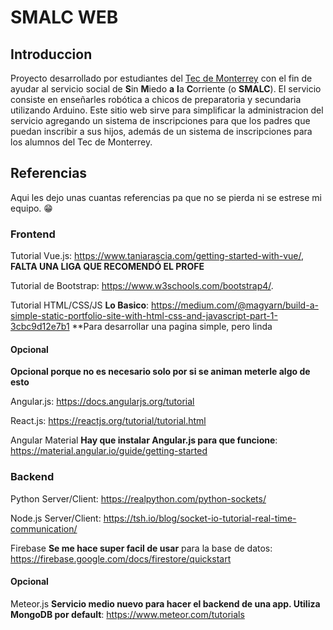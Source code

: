 # SMALC WEB #


## Introduccion ##


Proyecto desarrollado por estudiantes del [Tec de Monterrey][tec] con el fin de ayudar al servicio social de **S**in **M**iedo **a** **l**a **C**orriente (o **SMALC**). El servicio consiste en enseñarles robótica a chicos de preparatoria y secundaria utilizando Arduino. Este sitio web sirve para simplificar la administracion del servicio agregando un sistema de inscripciones para que los padres que puedan inscribir a sus hijos, además de un sistema de inscripciones para los alumnos del Tec de Monterrey.


## Referencias ##


Aqui les dejo unas cuantas referencias pa que no se pierda ni se estrese mi equipo. :grin:


### Frontend ###

Tutorial Vue.js: https://www.taniarascia.com/getting-started-with-vue/, **FALTA UNA LIGA QUE RECOMENDÓ EL PROFE**

Tutorial de Bootstrap: https://www.w3schools.com/bootstrap4/.

Tutorial HTML/CSS/JS **Lo Basico**: https://medium.com/@magyarn/build-a-simple-static-portfolio-site-with-html-css-and-javascript-part-1-3cbc9d12e7b1 **Para desarrollar una pagina simple, pero linda


#### Opcional ####

**Opcional porque no es necesario solo por si se animan meterle algo de esto**

Angular.js: https://docs.angularjs.org/tutorial

React.js: https://reactjs.org/tutorial/tutorial.html

Angular Material **Hay que instalar Angular.js para que funcione**: https://material.angular.io/guide/getting-started


### Backend ###


Python Server/Client: https://realpython.com/python-sockets/

Node.js Server/Client: https://tsh.io/blog/socket-io-tutorial-real-time-communication/

Firebase **Se me hace super facil de usar** para la base de datos: https://firebase.google.com/docs/firestore/quickstart


#### Opcional ####


Meteor.js **Servicio medio nuevo para hacer el backend de una app. Utiliza MongoDB por default**: https://www.meteor.com/tutorials



[tec]: https://tec.mx/es "Liga para la pagina Oficial del Tec de Monterrey"
